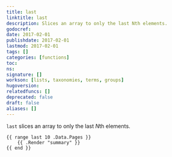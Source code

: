 ```yaml
---
title: last
linktitle: last
description: Slices an array to only the last Nth elements.
godocref:
date: 2017-02-01
publishdate: 2017-02-01
lastmod: 2017-02-01
tags: []
categories: [functions]
toc:
ns:
signature: []
workson: [lists, taxonomies, terms, groups]
hugoversion:
relatedfuncs: []
deprecated: false
draft: false
aliases: []
---
```


`last` slices an array to only the last <em>N</em>th elements.

```
{{ range last 10 .Data.Pages }}
    {{ .Render "summary" }}
{{ end }}
```

